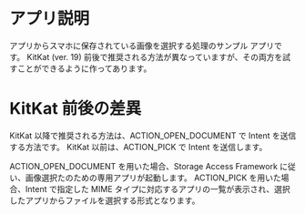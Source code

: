 # アプリ説明

アプリからスマホに保存されている画像を選択する処理のサンプル アプリです。
KitKat (ver. 19) 前後で推奨される方法が異なっていますが、その両方を試すことができるように作ってあります。

# KitKat 前後の差異

KitKat 以降で推奨される方法は、ACTION_OPEN_DOCUMENT で Intent を送信する方法です。
KitKat 以前は、ACTION_PICK で Intent を送信します。

ACTION_OPEN_DOCUMENT を用いた場合、Storage Access Framework に従い、画像選択たのための専用アプリが起動します。
ACTION_PICK を用いた場合、Intent で指定した MIME タイプに対応するアプリの一覧が表示され、選択したアプリからファイルを選択する形式となります。
